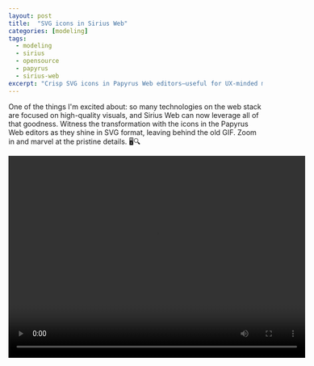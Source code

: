 ```yaml
---
layout: post
title:  "SVG icons in Sirius Web"
categories: [modeling]
tags:
  - modeling
  - sirius
  - opensource
  - papyrus
  - sirius-web
excerpt: "Crisp SVG icons in Papyrus Web editors—useful for UX‑minded modelers evaluating Sirius Web and why vector assets elevate clarity."
---
```

One of the things I'm excited about: so many technologies on the web stack are focused on high-quality visuals, and Sirius Web can now leverage all of that goodness.
Witness the transformation with the icons in the Papyrus Web editors as they shine in SVG format, leaving behind the old GIF.
Zoom in and marvel at the pristine details. 🖥️🔍

<video  width="588" height="400" controls loop><source src="{{ site.url }}/media/zoomSVG2-2023-10-25_12.53.35.mp4">Your browser does not support the video tag.</video>